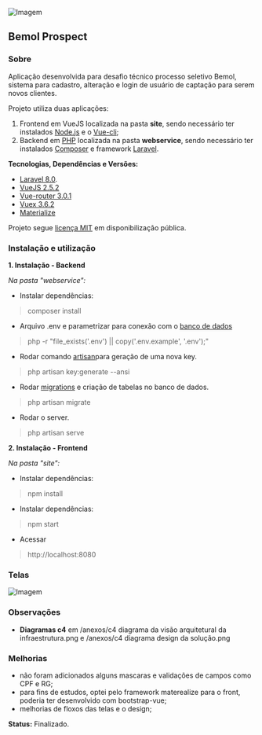 ![Imagem](https://github.com/lfboaventura/bemolprospect/site/src/assets/bemol.png)


## Bemol Prospect

### Sobre

Aplicação desenvolvida para desafio técnico processo seletivo Bemol, sistema para cadastro, alteração e login de usuário de captação para serem novos clientes.

Projeto utiliza duas aplicações:

1. Frontend em VueJS localizada na pasta **site**, sendo necessário ter instalados [Node.js](https://nodejs.org/en/) e o [Vue-cli](https://cli.vuejs.org/);
2. Backend em [PHP](https://www.php.net/manual/pt_BR/index.php) localizada na pasta **webservice**, sendo necessário ter instalados [Composer](https://getcomposer.org/) e framework [Laravel](https://laravel.com/docs/8.x/readme).

**Tecnologias, Dependências e Versões:**
* [Laravel 8.0](https://laravel.com/docs/8.x/readme).
* [VueJS 2.5.2](https://br.vuejs.org/v2/guide/index.html)
* [Vue-router 3.0.1](https://router.vuejs.org/)
* [Vuex 3.6.2](https://vuex.vuejs.org/ptbr/)
* [Materialize](https://materializecss.com/)

Projeto segue [licença MIT](https://opensource.org/licenses/MIT) em disponibilização pública.


### Instalação e utilização

**1. Instalação - Backend**


_Na pasta "webservice":_

* Instalar dependências:
> composer install

* Arquivo .env e parametrizar para conexão com o [banco de dados](https://www.oracle.com/br/database/what-is-database/#:~:text=Um%20banco%20de%20dados%20%C3%A9,banco%20de%20dados%20(DBMS).)
> php -r \"file_exists('.env') || copy('.env.example', '.env');\"

* Rodar comando [artisan](https://laravel.com/docs/8.x/artisan#introduction)para geração de uma nova key.
> php artisan key:generate --ansi

* Rodar [migrations](https://laravel.com/docs/8.x/migrations#introduction) e criação de tabelas no banco de dados.
> php artisan migrate

* Rodar o server.
> php artisan serve


**2. Instalação - Frontend**

_Na pasta "site":_

* Instalar dependências:
> npm install

* Instalar dependências:
> npm start

* Acessar
> http://localhost:8080


### Telas
![Imagem](https://github.com/lfboaventura/bemolprospect/anexos/bemol.gif)

### Observações
* **Diagramas c4** em /anexos/c4 diagrama da visão arquitetural da infraestrutura.png e /anexos/c4 diagrama design da solução.png
 
### Melhorias
* não foram adicionados alguns mascaras e validações de campos como CPF e RG;
* para fins de estudos, optei pelo framework materealize para o front, poderia ter desenvolvido com bootstrap-vue;
* melhorias de floxos das telas e o design;


**Status:** Finalizado.
